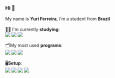 ### Hi 👋
   My name is **Yuri Ferreira**, i'm a student from **Brazil**<br>
 <br>👩‍💻 I'm currently **studying**: <br> <img src="https://img.shields.io/badge/HTML5-E34F26?style=for-the-badge&logo=html5&logoColor=white" /> <img src="https://img.shields.io/badge/CSS3-1572B6?style=for-the-badge&logo=css3&logoColor=white" /> <img src="https://img.shields.io/badge/JavaScript-F7DF1E?style=for-the-badge&logo=javascript&logoColor=black" />  <br>

🗂My most used **programs**:
<br>
<img src="https://img.shields.io/badge/figma-FF61F6?style=for-the-badge&logo=figma&logoColor=white"/>
<img src="https://img.shields.io/badge/Visual_Studio_Code-0078D4?style=for-the-badge&logo=visual%20studio%20code&logoColor=white"/>
<img src="https://img.shields.io/badge/Spotify-1ED760?&style=for-the-badge&logo=spotify&logoColor=white"/>

🖥**Setup**:
<br>
<img src="https://img.shields.io/badge/Windows-0078D6?style=for-the-badge&logo=windows&logoColor=white"/> <img src="https://img.shields.io/badge/NVIDIA-RTX4070-76B900?style=for-the-badge&logo=nvidia&logoColor=white"/> <img src="https://img.shields.io/badge/Intel-Core_i7_8th-0071C5?style=for-the-badge&logo=intel&logoColor=whi"/> <img src="https://img.shields.io/badge/RAM-24GB-blue?style=for-the-badge"/>
